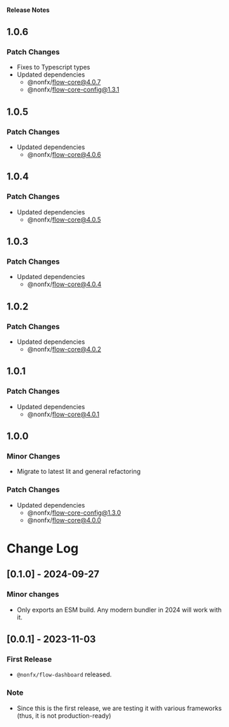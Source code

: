 <h4 className="margin-btm-8">Release Notes</h4>

## 1.0.6

### Patch Changes

- Fixes to Typescript types
- Updated dependencies
  - @nonfx/flow-core@4.0.7
  - @nonfx/flow-core-config@1.3.1

## 1.0.5

### Patch Changes

- Updated dependencies
  - @nonfx/flow-core@4.0.6

## 1.0.4

### Patch Changes

- Updated dependencies
  - @nonfx/flow-core@4.0.5

## 1.0.3

### Patch Changes

- Updated dependencies
  - @nonfx/flow-core@4.0.4

## 1.0.2

### Patch Changes

- Updated dependencies
  - @nonfx/flow-core@4.0.2

## 1.0.1

### Patch Changes

- Updated dependencies
  - @nonfx/flow-core@4.0.1

## 1.0.0

### Minor Changes

- Migrate to latest lit and general refactoring

### Patch Changes

- Updated dependencies
  - @nonfx/flow-core-config@1.3.0
  - @nonfx/flow-core@4.0.0

# Change Log

## [0.1.0] - 2024-09-27

### Minor changes

- Only exports an ESM build. Any modern bundler in 2024 will work with it.

## [0.0.1] - 2023-11-03

### First Release

- `@nonfx/flow-dashboard` released.

### Note

- Since this is the first release, we are testing it with various frameworks (thus, it is not production-ready)
